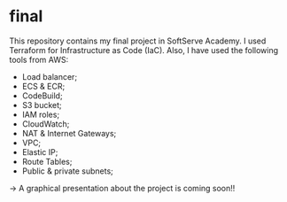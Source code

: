 # final

This repository contains my final project in SoftServe Academy. 
I used Terraform for Infrastructure as Code (IaC).
Also, I have used the following tools from AWS:

  - Load balancer;
  - ECS & ECR;
  - CodeBuild;
  - S3 bucket;
  - IAM roles;
  - CloudWatch;
  - NAT & Internet Gateways;
  - VPC;
  - Elastic IP;
  - Route Tables; 
  - Public & private subnets;

-> A graphical presentation about the project is coming soon!!
